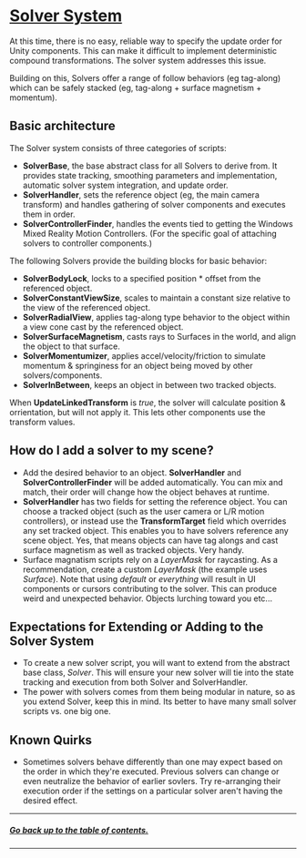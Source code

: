 # [Solver System]()

At this time, there is no easy, reliable way to specify the update order for Unity components. This can make it difficult to implement deterministic compound transformations. The solver system addresses this issue.

Building on this, Solvers offer a range of follow behaviors (eg tag-along) which can be safely stacked (eg, tag-along + surface magnetism + momentum).

## Basic architecture

The Solver system consists of three categories of scripts: 
- **SolverBase**, the base abstract class for all Solvers to derive from. It provides state tracking, smoothing parameters and implementation, automatic solver system integration, and update order.
- **SolverHandler**, sets the reference object (eg, the main camera transform) and handles gathering of solver components and executes them in order.
- **SolverControllerFinder**, handles the events tied to getting the Windows Mixed Reality Motion Controllers. (For the specific goal of attaching solvers to controller components.)

The following Solvers provide the building blocks for basic behavior:
- **SolverBodyLock**, locks to a specified position * offset from the referenced object.
- **SolverConstantViewSize**, scales to maintain a constant size relative to the view of the referenced object.
- **SolverRadialView**, applies tag-along type behavior to the object within a view cone cast by the referenced object.
- **SolverSurfaceMagnetism**, casts rays to Surfaces in the world, and align the object to that surface.
- **SolverMomentumizer**, applies accel/velocity/friction to simulate momentum & springiness for an object being moved by other solvers/components.
- **SolverInBetween**, keeps an object in between two tracked objects.
 
When **UpdateLinkedTransform** is *true*, the solver will calculate position & orrientation, but will not apply it. This lets other components use the transform values.


## How do I add a solver to my scene?
- Add the desired behavior to an object. **SolverHandler** and **SolverControllerFinder** will be added automatically. You can mix and match, their order will change how the object behaves at runtime.
- **SolverHandler** has two fields for setting the reference object. You can choose a tracked object (such as the user camera or L/R motion controllers), or instead use the **TransformTarget** field which overrides any set tracked object. This enables you to have solvers reference any scene object. Yes, that means objects can have tag alongs and cast surface magnetism as well as tracked objects. Very handy.
- Surface magnatism scripts rely on a *LayerMask* for raycasting. As a recommendation, create a custom *LayerMask* (the example uses *Surface*). Note that using *default* or *everything* will result in UI components or cursors contributing to the solver. This can produce weird and unexpected behavior. Objects lurching toward you etc...


## Expectations for Extending or Adding to the Solver System
- To create a new solver script, you will want to extend from the abstract base class, *Solver*. This will ensure your new solver will tie into the state tracking and execution from both Solver and SolverHandler.
- The power with solvers comes from them being modular in nature, so as you extend Solver, keep this in mind. Its better to have many small solver scripts vs. one big one.


## Known Quirks
- Sometimes solvers behave differently than one may expect based on the order in which they're executed. Previous solvers can change or even neutralize the behavior of earlier sovlers. Try re-arranging their execution order if the settings on a particular solver aren't having the desired effect.


---
##### [Go back up to the table of contents.](../../README.md)
---
